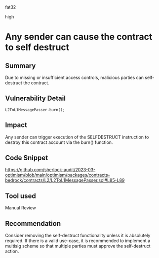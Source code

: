fat32

high

# Any sender can cause the contract to self destruct

## Summary

Due to missing or insufficient access controls, malicious parties can self-destruct the contract.
## Vulnerability Detail
```solidity
L2ToL1MessagePasser.burn();
```
## Impact
Any sender can trigger execution of the SELFDESTRUCT instruction to destroy this contract account via the burn() function. 
## Code Snippet
https://github.com/sherlock-audit/2023-03-optimism/blob/main/optimism/packages/contracts-bedrock/contracts/L2/L2ToL1MessagePasser.sol#L85-L89
## Tool used
Manual Review
## Recommendation
Consider removing the self-destruct functionality unless it is absolutely required. If there is a valid use-case, it is recommended to implement a multisig scheme so that multiple parties must approve the self-destruct action.